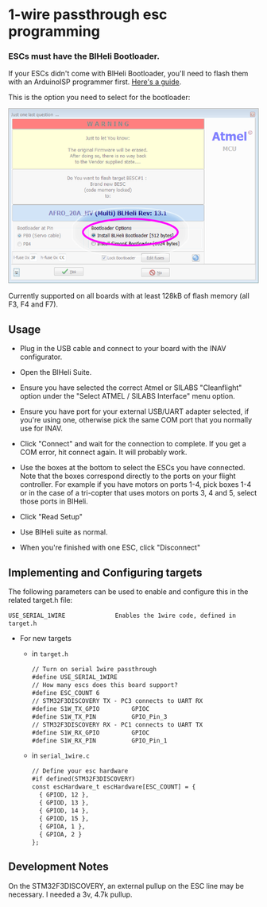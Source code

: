 # 1-wire passthrough esc programming

### ESCs must have the BlHeli Bootloader.

If your ESCs didn't come with BlHeli Bootloader, you'll need to flash them with an ArduinoISP programmer first. [Here's a guide](http://bit.ly/blheli-f20).

This is the option you need to select for the bootloader:

![Flashing BlHeli Bootloader](assets/images/blheli-bootloader.png)

Currently supported on all boards with at least 128kB of flash memory (all F3, F4 and F7).

## Usage

  - Plug in the USB cable and connect to your board with the INAV configurator.

  - Open the BlHeli Suite.

  - Ensure you have selected the correct Atmel or SILABS "Cleanflight" option under the "Select ATMEL / SILABS Interface" menu option.

  - Ensure you have port for your external USB/UART adapter selected, if you're using one, otherwise pick the same COM port that you normally use for INAV.

  - Click "Connect" and wait for the connection to complete. If you get a COM error, hit connect again. It will probably work.

  - Use the boxes at the bottom to select the ESCs you have connected. Note that the boxes correspond directly to the ports on your flight controller. For example if you have motors on ports 1-4, pick boxes 1-4 or in the case of a tri-copter that uses motors on ports 3, 4 and 5, select those ports in BlHeli.

  - Click "Read Setup"

  - Use BlHeli suite as normal.

  - When you're finished with one ESC, click "Disconnect"

## Implementing and Configuring targets

The following parameters can be used to enable and configure this in the related target.h file:

    USE_SERIAL_1WIRE              Enables the 1wire code, defined in target.h


  - For new targets

    - in `target.h`

        ```
        // Turn on serial 1wire passthrough
        #define USE_SERIAL_1WIRE
        // How many escs does this board support?
        #define ESC_COUNT 6
        // STM32F3DISCOVERY TX - PC3 connects to UART RX
        #define S1W_TX_GPIO         GPIOC
        #define S1W_TX_PIN          GPIO_Pin_3
        // STM32F3DISCOVERY RX - PC1 connects to UART TX
        #define S1W_RX_GPIO         GPIOC
        #define S1W_RX_PIN          GPIO_Pin_1
        ```

    - in `serial_1wire.c`

       ```
       // Define your esc hardware
       #if defined(STM32F3DISCOVERY)
       const escHardware_t escHardware[ESC_COUNT] = {
         { GPIOD, 12 },
         { GPIOD, 13 },
         { GPIOD, 14 },
         { GPIOD, 15 },
         { GPIOA, 1 },
         { GPIOA, 2 }
       };
       ```

## Development Notes

On the STM32F3DISCOVERY, an external pullup on the ESC line may be necessary. I needed a 3v, 4.7k pullup.
